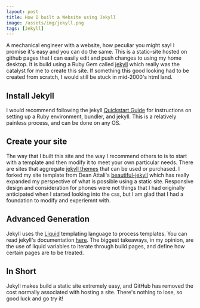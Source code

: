 ```yaml
---
layout: post
title: How I built a Website using Jekyll
image: /assets/img/jekyll.png
tags: [Jekyll]
---
```


A mechanical engineer with a website, how peculiar you might say! I promise it's
easy and you can do the same. This is a static-site hosted on github pages that
I can easily edit and push changes to using my home desktop. It is build using 
a Ruby Gem called [jekyll](https://jekyllrb.com/) which really was the catalyst
for me to create this site. If something this good looking had to be created 
from scratch, I would still be stuck in mid-2000's html land. 

## Install Jekyll

I would recommend following the jekyll 
[Quickstart Guide](https://jekyllrb.com/docs/) for instructions on setting up a 
Ruby environment, bundler, and jekyll. This is a relatively painless process, 
and can be done on any OS. 

## Create your site

The way that I built this site and the way I recommend others to is to start 
with a template and then modify it to meet your own particular needs. There are 
sites that aggregate [jekyll themes](http://jekyllthemes.org/) that can be used
or purchased. I forked my site template from Dean Attali's 
[beautiful-jekyll](https://github.com/daattali/beautiful-jekyll#readme) which has 
really expanded my perspective of what is possible using a static site. 
Responsive design and consideration for phones were not things that I had 
originally anticipated when I started looking into the css, but I am glad that 
I had a foundation to modify and experiemnt with. 

## Advanced Generation 

Jekyll uses the [Liquid](https://shopify.github.io/liquid/) templating language 
to process templates. You can read jekyll's documentation 
[here](https://jekyllrb.com/docs/liquid/). The biggest takeaways, in my opinion,
are the use of liquid variables to iterate through build pages, and define
how certain pages are to be treated.  


## In Short

Jekyll makes build a static site extremely easy, and GitHub has removed the cost
normally associated with hosting a site. There's nothing to lose, so good luck 
and go try it! 
